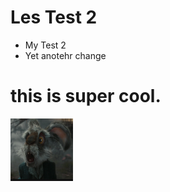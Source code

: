 # Les Test 2
- My Test 2
- Yet anotehr change
# this is super cool.

<img src="../assets/images/marchhare.png" style="height: 100px; width:100px;"/>

